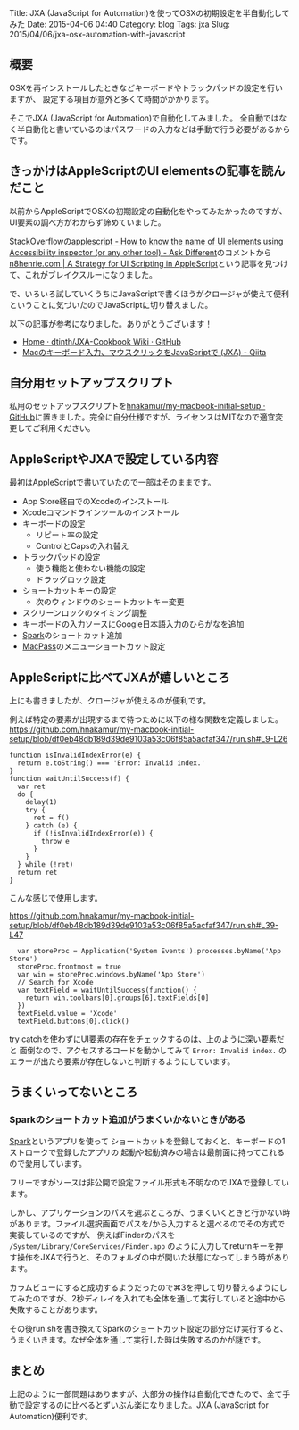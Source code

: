 Title: JXA (JavaScript for Automation)を使ってOSXの初期設定を半自動化してみた
Date: 2015-04-06 04:40
Category: blog
Tags: jxa
Slug: 2015/04/06/jxa-osx-automation-with-javascript

## 概要

OSXを再インストールしたときなどキーボードやトラックパッドの設定を行いますが、
設定する項目が意外と多くて時間がかかります。

そこでJXA (JavaScript for Automation)で自動化してみました。
全自動ではなく半自動化と書いているのはパスワードの入力などは手動で行う必要があるからです。

## きっかけはAppleScriptのUI elementsの記事を読んだこと

以前からAppleScriptでOSXの初期設定の自動化をやってみたかったのですが、
UI要素の調べ方がわからず諦めていました。

StackOverflowの[applescript - How to know the name of UI elements using Accessibility inspector (or any other tool) - Ask Different](http://apple.stackexchange.com/questions/40436/how-to-know-the-name-of-ui-elements-using-accessibility-inspector-or-any-other/87412#87412)のコメントから
[n8henrie.com | A Strategy for UI Scripting in AppleScript](http://n8henrie.com/2013/03/a-strategy-for-ui-scripting-in-applescript/)という記事を見つけて、これがブレイクスルーになりました。

で、いろいろ試していくうちにJavaScriptで書くほうがクロージャが使えて便利ということに気づいたのでJavaScriptに切り替えました。

以下の記事が参考になりました。ありがとうございます！

* [Home · dtinth/JXA-Cookbook Wiki · GitHub](https://github.com/dtinth/JXA-Cookbook/wiki)
* [Macのキーボード入力、マウスクリックをJavaScriptで (JXA) - Qiita](http://qiita.com/zakuroishikuro/items/afab0e33ad2030ba2f92)

## 自分用セットアップスクリプト

私用のセットアップスクリプトを[hnakamur/my-macbook-initial-setup · GitHub](https://github.com/hnakamur/my-macbook-initial-setup)に置きました。完全に自分仕様ですが、ライセンスはMITなので適宜変更してご利用ください。

## AppleScriptやJXAで設定している内容

最初はAppleScriptで書いていたので一部はそのままです。

* App Store経由でのXcodeのインストール
* Xcodeコマンドラインツールのインストール
* キーボードの設定
    * リピート率の設定
    * ControlとCapsの入れ替え
* トラックパッドの設定
    * 使う機能と使わない機能の設定
    * ドラッグロック設定
* ショートカットキーの設定
    * 次のウィンドウのショートカットキー変更
* スクリーンロックのタイミング調整
* キーボードの入力ソースにGoogle日本語入力のひらがなを追加
* [Spark](http://www.shadowlab.org/Software/spark.php)のショートカット追加
* [MacPass](http://mstarke.github.io/MacPass/)のメニューショートカット設定

## AppleScriptに比べてJXAが嬉しいところ

上にも書きましたが、クロージャが使えるのが便利です。

例えば特定の要素が出現するまで待つために以下の様な関数を定義しました。
https://github.com/hnakamur/my-macbook-initial-setup/blob/df0eb48db189d39de9103a53c06f85a5acfaf347/run.sh#L9-L26

```
function isInvalidIndexError(e) {
  return e.toString() === 'Error: Invalid index.'
}
function waitUntilSuccess(f) {
  var ret
  do {
    delay(1)
    try {
      ret = f()
    } catch (e) {
      if (!isInvalidIndexError(e)) {
        throw e
      }
    }
  } while (!ret)
  return ret
}
```

こんな感じで使用します。

https://github.com/hnakamur/my-macbook-initial-setup/blob/df0eb48db189d39de9103a53c06f85a5acfaf347/run.sh#L39-L47

```
  var storeProc = Application('System Events').processes.byName('App Store')
  storeProc.frontmost = true
  var win = storeProc.windows.byName('App Store')
  // Search for Xcode
  var textField = waitUntilSuccess(function() {
    return win.toolbars[0].groups[6].textFields[0]
  })
  textField.value = 'Xcode'
  textField.buttons[0].click()
```

try catchを使わずにUI要素の存在をチェックするのは、上のように深い要素だと
面倒なので、アクセスするコードを動かしてみて `Error: Invalid index.` の
エラーが出たら要素が存在しないと判断するようにしています。

## うまくいってないところ

### Sparkのショートカット追加がうまくいかないときがある

[Spark](http://www.shadowlab.org/Software/spark.php)というアプリを使って
ショートカットを登録しておくと、キーボードの1ストロークで登録したアプリの
起動や起動済みの場合は最前面に持ってこれるので愛用しています。

フリーですがソースは非公開で設定ファイル形式も不明なのでJXAで登録しています。

しかし、アプリケーションのパスを選ぶところが、うまくいくときと行かない時があります。ファイル選択画面でパスを/から入力すると選べるのでその方式で実装しているのですが、 例えばFinderのパスを `/System/Library/CoreServices/Finder.app` のように入力してreturnキーを押す操作をJXAで行うと、そのフォルダの中が開いた状態になってしまう時があります。

カラムビューにすると成功するようだったので⌘3を押して切り替えるようにしてみたのですが、2秒ディレイを入れても全体を通して実行していると途中から失敗することがあります。

その後run.shを書き換えてSparkのショートカット設定の部分だけ実行すると、うまくいきます。なぜ全体を通して実行した時は失敗するのかが謎です。

## まとめ

上記のように一部問題はありますが、大部分の操作は自動化できたので、全て手動で設定するのに比べるとずいぶん楽になりました。JXA (JavaScript for Automation)便利です。
